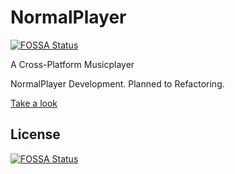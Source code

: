 # NormalPlayer
[![FOSSA Status](https://app.fossa.com/api/projects/git%2Bgithub.com%2FSwiftlyAside%2FNormalPlayer.svg?type=shield)](https://app.fossa.com/projects/git%2Bgithub.com%2FSwiftlyAside%2FNormalPlayer?ref=badge_shield)

A Cross-Platform Musicplayer

NormalPlayer Development. Planned to Refactoring.

[Take a look](https://1drv.ms/p/s!AhM8DtgnyNsmhJA8Ueeim8NATjGBFQ?e=Z8bKpj)


## License
[![FOSSA Status](https://app.fossa.com/api/projects/git%2Bgithub.com%2FSwiftlyAside%2FNormalPlayer.svg?type=large)](https://app.fossa.com/projects/git%2Bgithub.com%2FSwiftlyAside%2FNormalPlayer?ref=badge_large)